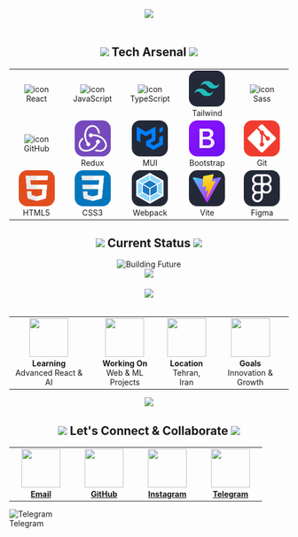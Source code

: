 <div align="center">
  <img src="https://capsule-render.vercel.app/api?type=venom&height=300&color=gradient&text=Amirhossein%20Khalaj%20Asadi&fontSize=70&desc=Frontend%20Developer%20|%20AI%20Explorer&animation=twinkling&fontColor=00FFFF&descSize=20&descAlignY=62&descAlign=50"/>
</div>

<br>

<h2 align="center">
  <img src="https://media.giphy.com/media/jSKBmKkvo2dPQQtsR1/giphy.gif" width="40px" /> Tech Arsenal <img src="https://media.giphy.com/media/jSKBmKkvo2dPQQtsR1/giphy.gif" width="40px" />
</h2>

<div align="center">
  <table>
    <tr>
      <td align="center" width="96">
        <img src="https://techstack-generator.vercel.app/react-icon.svg" alt="icon" width="65" height="65" />
        <br>React
      </td>
      <td align="center" width="96">
        <img src="https://techstack-generator.vercel.app/js-icon.svg" alt="icon" width="65" height="65" />
        <br>JavaScript
      </td>
      <td align="center" width="96">
        <img src="https://techstack-generator.vercel.app/ts-icon.svg" alt="icon" width="65" height="65" />
        <br>TypeScript
      </td>
      <td align="center" width="96">
        <img src="https://raw.githubusercontent.com/tandpfun/skill-icons/main/icons/TailwindCSS-Dark.svg" alt="icon" width="65" height="65" />
        <br>Tailwind
      </td>
      <td align="center" width="96">
        <img src="https://techstack-generator.vercel.app/sass-icon.svg" alt="icon" width="65" height="65" />
        <br>Sass
      </td>
    </tr>
    <tr>
      <td align="center" width="96">
        <img src="https://techstack-generator.vercel.app/github-icon.svg" alt="icon" width="65" height="65" />
        <br>GitHub
      </td>
      <td align="center" width="96">
        <img src="https://raw.githubusercontent.com/tandpfun/skill-icons/main/icons/Redux.svg" alt="icon" width="65" height="65" />
        <br>Redux
      </td>
      <td align="center" width="96">
        <img src="https://raw.githubusercontent.com/tandpfun/skill-icons/main/icons/MaterialUI-Dark.svg" alt="icon" width="65" height="65" />
        <br>MUI
      </td>
      <td align="center" width="96">
        <img src="https://raw.githubusercontent.com/tandpfun/skill-icons/main/icons/Bootstrap.svg" alt="icon" width="65" height="65" />
        <br>Bootstrap
      </td>
      <td align="center" width="96">
        <img src="https://raw.githubusercontent.com/tandpfun/skill-icons/main/icons/Git.svg" alt="icon" width="65" height="65" />
        <br>Git
      </td>
    </tr>
    <tr>
      <td align="center" width="96">
        <img src="https://raw.githubusercontent.com/tandpfun/skill-icons/main/icons/HTML.svg" alt="icon" width="65" height="65" />
        <br>HTML5
      </td>
      <td align="center" width="96">
        <img src="https://raw.githubusercontent.com/tandpfun/skill-icons/main/icons/CSS.svg" alt="icon" width="65" height="65" />
        <br>CSS3
      </td>
      <td align="center" width="96">
        <img src="https://raw.githubusercontent.com/tandpfun/skill-icons/main/icons/Webpack-Dark.svg" alt="icon" width="65" height="65" />
        <br>Webpack
      </td>
      <td align="center" width="96">
        <img src="https://raw.githubusercontent.com/tandpfun/skill-icons/main/icons/Vite-Dark.svg" alt="icon" width="65" height="65" />
        <br>Vite
      </td>
      <td align="center" width="96">
        <img src="https://raw.githubusercontent.com/tandpfun/skill-icons/main/icons/Figma-Dark.svg" alt="icon" width="65" height="65" />
        <br>Figma
      </td>
    </tr>
  </table>
</div>



<h2 align="center">
  <img src="https://media.giphy.com/media/WFZvB7VIXBgiz3oDXE/giphy.gif" width="35px" /> Current Status <img src="https://media.giphy.com/media/WFZvB7VIXBgiz3oDXE/giphy.gif" width="35px" />
</h2>

<div align="center">
  
  <img src="https://readme-typing-svg.demolab.com?font=Fira+Code&weight=600&size=22&pause=1000&color=00FFFF&center=true&vCenter=true&random=false&width=435&height=45&lines=Building+the+Future+with+Code+%F0%9F%9A%80" alt="Building Future" />
  
  <div align="center">
    <img height="165em" src="https://media.giphy.com/media/SWoSkN6DxTszqIKEqv/giphy.gif" />
    <br/>
    <br/>
    <div>
      <a href="https://git.io/typing-svg">
        <img src="https://readme-typing-svg.demolab.com?font=Fira+Code&weight=500&size=18&pause=1000&color=00FFFF&center=true&multiline=true&repeat=false&random=false&width=435&height=125&lines=%F0%9F%8E%93+Pursuing+AI+Master's+%40+Eyvanekey+University;%F0%9F%92%BB+Software+Engineer+from+Damghan+University;%F0%9F%8C%9F+Specializing+in+Frontend+Development;%F0%9F%94%AD+Exploring+AI+%26+Machine+Learning" />
      </a>
    </div>
  </div>

  <br/>
  
  <table align="center">
    <tr>
      <td align="center">
        <img src="https://media4.giphy.com/media/n8i2cXmXHp45mGQkzZ/giphy.gif?cid=ecf05e47jkgbz25ymsr0mz49flrv7oqj37soke57m1utlgf2&ep=v1_gifs_search&rid=giphy.gif&ct=s" width="70" height="70"/>
        <br/>
        <strong>Learning</strong>
        <br/>
        Advanced React & AI
      </td>
      <td align="center">
        <img src="https://media0.giphy.com/media/vnnoqBjIrJ73y/giphy.gif?cid=ecf05e47jx7nfyfkl7kh7r9sxvbjlddp5x32azlr8ps3z7gq&ep=v1_gifs_search&rid=giphy.gif&ct=s" width="70" height="70"/>
        <br/>
        <strong>Working On</strong>
        <br/>
        Web & ML Projects
      </td>
      <td align="center">
        <img src="https://media4.giphy.com/media/3o7btNa0RUYa5E7iiQ/giphy.gif?cid=ecf05e47dp0u2n9xo0qw51m15u9l4mwa8rqpofpgjt8pmy7k&ep=v1_gifs_search&rid=giphy.gif&ct=s" width="70" height="70"/>
        <br/>
        <strong>Location</strong>
        <br/>
        Tehran, Iran
      </td>
      <td align="center">
        <img src="https://media2.giphy.com/media/QXPqYpSyBIMjBTtBbl/giphy.gif?cid=ecf05e47dp0u2n9xo0qw51m15u9l4mwa8rqpofpgjt8pmy7k&ep=v1_gifs_search&rid=giphy.gif&ct=s" width="70" height="70"/>
        <br/>
        <strong>Goals</strong>
        <br/>
        Innovation & Growth
      </td>
    </tr>
  </table>
</div>

<div align="center">
  <img src="https://user-images.githubusercontent.com/73097560/115834477-dbab4500-a447-11eb-908a-139a6edaec5c.gif">
</div>

<h2 align="center">
  <img src="https://media.giphy.com/media/LnQjpWaON8nhr21vNW/giphy.gif" width="40"> Let's Connect & Collaborate <img src="https://media.giphy.com/media/LnQjpWaON8nhr21vNW/giphy.gif" width="40">
</h2>

<div align="center">
  <table>
    <tr>
      <td align="center" width="100">
        <a href="mailto:a.h.khalajasadi@gmail.com">
          <img src="https://media2.giphy.com/media/KxlbRn0HuTW7gZID83/giphy.gif?cid=ecf05e47dp0u2n9xo0qw51m15u9l4mwa8rqpofpgjt8pmy7k&ep=v1_gifs_search&rid=giphy.gif&ct=s" width="70" height="70"/>
          <br/>
          <strong>Email</strong>
        </a>
      </td>
      <td align="center" width="100">
        <a href="https://github.com/69amirhossein69">
          <img src="https://media4.giphy.com/media/KzJkzjggfGN5Py6nkT/giphy.gif?cid=ecf05e47dp0u2n9xo0qw51m15u9l4mwa8rqpofpgjt8pmy7k&ep=v1_gifs_search&rid=giphy.gif&ct=s" width="70" height="70"/>
          <br/>
          <strong>GitHub</strong>
        </a>
      </td>
      <td align="center" width="100">
        <a href="http://www.instagram.com/69amirhossein69">
          <img src="https://media1.giphy.com/media/l41YmiCZ8HXvVl5M4/giphy.gif?cid=ecf05e47xgeqx68t1q677lktxsamw6q9e9q87pwxhway2hu1&ep=v1_gifs_search&rid=giphy.gif&ct=s" width="70" height="70"/>
          <br/>
          <strong>Instagram</strong>
        </a>
      </td>
      <td align="center" width="100">
        <a href="https://t.me/your_telegram">
          <img src="https://media1.giphy.com/media/ZcdZ7ldgeIhfesqA6E/giphy.gif?cid=ecf05e47dp0u2n9xo0qw51m15u9l4mwa8rqpofpgjt8pmy7k&ep=v1_gifs_search&rid=giphy.gif&ct=s" width="70" height="70"/>
          <br/>
          <strong>Telegram</strong>
        </a>
      </td>
    </tr>
  </table>
</div>
          <img src="https://raw.githubusercontent.com/Tarikul-Islam-Anik/Animated-Fluent-Emojis/master/Emojis/Objects/Incoming%20Envelope.png" width="65" height="65" alt="Telegram" />
          <br>Telegram
        </a>
      </td>
    </tr>
  </table>
</div>
